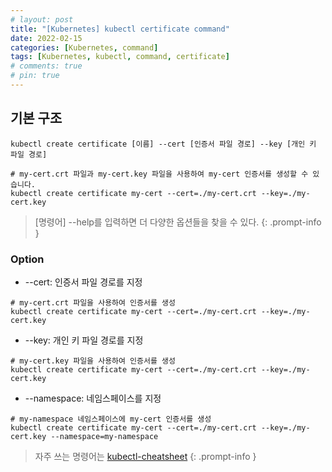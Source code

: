 ```yaml
---
# layout: post
title: "[Kubernetes] kubectl certificate command"
date: 2022-02-15
categories: [Kubernetes, command]
tags: [Kubernetes, kubectl, command, certificate]
# comments: true
# pin: true
---
```


## 기본 구조
```
kubectl create certificate [이름] --cert [인증서 파일 경로] --key [개인 키 파일 경로]

# my-cert.crt 파일과 my-cert.key 파일을 사용하여 my-cert 인증서를 생성할 수 있습니다.
kubectl create certificate my-cert --cert=./my-cert.crt --key=./my-cert.key
```

> [명령어] --help를 입력하면 더 다양한 옵션들을 찾을 수 있다.
{: .prompt-info }

### Option
- --cert: 인증서 파일 경로를 지정
```
# my-cert.crt 파일을 사용하여 인증서를 생성
kubectl create certificate my-cert --cert=./my-cert.crt --key=./my-cert.key
```

- --key: 개인 키 파일 경로를 지정
```
# my-cert.key 파일을 사용하여 인증서를 생성
kubectl create certificate my-cert --cert=./my-cert.crt --key=./my-cert.key
```

- --namespace: 네임스페이스를 지정
```
# my-namespace 네임스페이스에 my-cert 인증서를 생성
kubectl create certificate my-cert --cert=./my-cert.crt --key=./my-cert.key --namespace=my-namespace
```

> 자주 쓰는 명령어는 [kubectl-cheatsheet](https://kubernetes.io/docs/reference/kubectl/cheatsheet/)
{: .prompt-info }